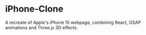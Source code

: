 # iPhone-Clone
A recreate of Apple's iPhone 15 webpage, combining React, GSAP animations and Three.js 3D effects.
